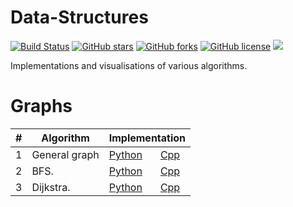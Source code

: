 # Data-Structures

[![Build Status](https://travis-ci.org/djeada/Data-Structures.svg?branch=master)](https://travis-ci.org/djeada/Data-Structures)
<a href="https://github.com/djeada/Data-Structures/stargazers"><img alt="GitHub stars" src="https://img.shields.io/github/stars/djeada/Data-Structures"></a>
<a href="https://github.com/djeada/Data-Structures/network"><img alt="GitHub forks" src="https://img.shields.io/github/forks/djeada/Data-Structures"></a>
<a href="https://github.com/djeada/Data-Structures/blob/master/LICENSE.txt"><img alt="GitHub license" src="https://img.shields.io/github/license/djeada/Data-Structures"></a>
<a href=""><img src="https://img.shields.io/badge/contributions-welcome-brightgreen.svg?style=flat"></a>
</div>

Implementations and visualisations of various algorithms.


<h1>Graphs</h1>
<table>
<thead>
<tr>
<th>#</th>
<th>Algorithm</th>
<th colspan="2">Implementation</th>
</tr>
</thead>
<tbody>
<tr>
<td>1</td>
<td>General graph</td>
<td><a href="https://github.com/djeada/Data-Structures/blob/master/src/graphs/python/graph/graph.py">Python</a></td>
 <td><a href="https://github.com/djeada/Data-Structures/tree/master/src/graphs/cpp/graph">Cpp</a></td> 
<tr>
<td>2</td>
<td>BFS.</td>
<td><a href="">Python</a></td>
 <td><a href="href="https://github.com/djeada/Data-Structures/tree/master/src/graphs/cpp/bfs/src">Cpp</a></td> 
<tr>
<td>3</td>
<td>Dijkstra.</td>
<td><a href="https://github.com/djeada/Data-Structures/blob/master/src/graphs/python/dijkstra/dijkstra.py">Python</a></td>
 <td><a href="">Cpp</a></td> 
<tr>
</tbody>
</table>
